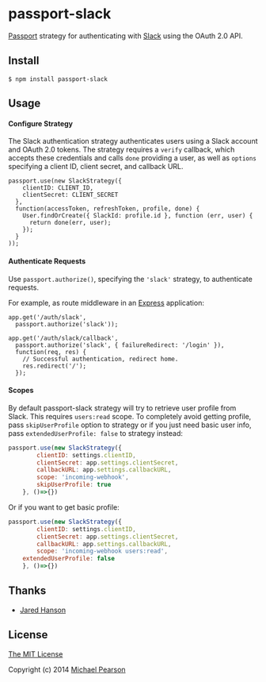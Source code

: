 # passport-slack

[Passport](https://github.com/jaredhanson/passport) strategy for authenticating
with [Slack](https://slack.com) using the OAuth 2.0 API.

## Install

    $ npm install passport-slack

## Usage

#### Configure Strategy

The Slack authentication strategy authenticates users using a Slack
account and OAuth 2.0 tokens.  The strategy requires a `verify` callback, which
accepts these credentials and calls `done` providing a user, as well as
`options` specifying a client ID, client secret, and callback URL.

    passport.use(new SlackStrategy({
        clientID: CLIENT_ID,
        clientSecret: CLIENT_SECRET
      },
      function(accessToken, refreshToken, profile, done) {
        User.findOrCreate({ SlackId: profile.id }, function (err, user) {
          return done(err, user);
        });
      }
    ));

#### Authenticate Requests

Use `passport.authorize()`, specifying the `'slack'` strategy, to
authenticate requests.

For example, as route middleware in an [Express](http://expressjs.com/)
application:

    app.get('/auth/slack',
      passport.authorize('slack'));

    app.get('/auth/slack/callback', 
      passport.authorize('slack', { failureRedirect: '/login' }),
      function(req, res) {
        // Successful authentication, redirect home.
        res.redirect('/');
      });
      
#### Scopes
By default passport-slack strategy will try to retrieve user profile from Slack. This requires `users:read` scope. To completely avoid getting profile, pass `skipUserProfile` option to strategy or if you just need basic user info, pass `extendedUserProfile: false` to strategy instead:
```javascript
passport.use(new SlackStrategy({
		clientID: settings.clientID,
		clientSecret: app.settings.clientSecret,
		callbackURL: app.settings.callbackURL,
		scope: 'incoming-webhook',
		skipUserProfile: true
	}, ()=>{})
```

Or if you want to get basic profile:
```javascript
passport.use(new SlackStrategy({
		clientID: settings.clientID,
		clientSecret: app.settings.clientSecret,
		callbackURL: app.settings.callbackURL,
		scope: 'incoming-webhook users:read',
    extendedUserProfile: false
	}, ()=>{})
```

## Thanks

  - [Jared Hanson](http://github.com/jaredhanson)

## License

[The MIT License](http://opensource.org/licenses/MIT)

Copyright (c) 2014 [Michael Pearson](http://github.com/mjpearson)
